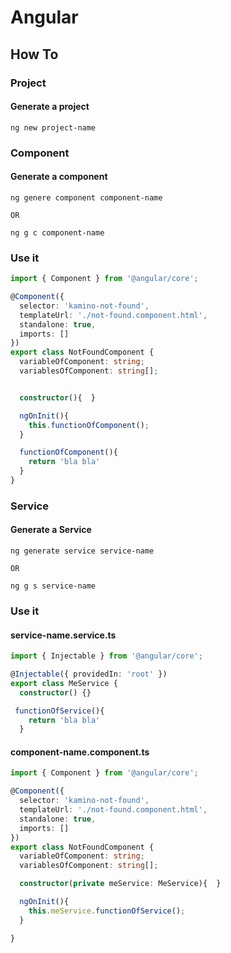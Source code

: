 # Angular
## How To
### Project
#### Generate a project

```console
ng new project-name
```
### Component
#### Generate a component

```console
ng genere component component-name

OR

ng g c component-name
```

### Use it

```typescript
import { Component } from '@angular/core';

@Component({
  selector: 'kamino-not-found',
  templateUrl: './not-found.component.html',
  standalone: true,
  imports: []
})
export class NotFoundComponent {
  variableOfComponent: string;
  variablesOfComponent: string[];


  constructor(){  }

  ngOnInit(){
    this.functionOfComponent();
  }

  functionOfComponent(){
    return 'bla bla'
  }
}

```


### Service
#### Generate a Service

```console
ng generate service service-name

OR

ng g s service-name
```

### Use it

#### service-name.service.ts
```typescript
import { Injectable } from '@angular/core';

@Injectable({ providedIn: 'root' })
export class MeService {
  constructor() {}

 functionOfService(){
    return 'bla bla'
  }

```

#### component-name.component.ts
```typescript
import { Component } from '@angular/core';

@Component({
  selector: 'kamino-not-found',
  templateUrl: './not-found.component.html',
  standalone: true,
  imports: []
})
export class NotFoundComponent {
  variableOfComponent: string;
  variablesOfComponent: string[];

  constructor(private meService: MeService){  }

  ngOnInit(){
    this.meService.functionOfService();
  }

}

```















